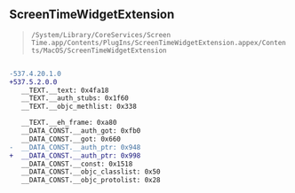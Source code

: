 ## ScreenTimeWidgetExtension

> `/System/Library/CoreServices/Screen Time.app/Contents/PlugIns/ScreenTimeWidgetExtension.appex/Contents/MacOS/ScreenTimeWidgetExtension`

```diff

-537.4.20.1.0
+537.5.2.0.0
   __TEXT.__text: 0x4fa18
   __TEXT.__auth_stubs: 0x1f60
   __TEXT.__objc_methlist: 0x338

   __TEXT.__eh_frame: 0xa80
   __DATA_CONST.__auth_got: 0xfb0
   __DATA_CONST.__got: 0x660
-  __DATA_CONST.__auth_ptr: 0x948
+  __DATA_CONST.__auth_ptr: 0x998
   __DATA_CONST.__const: 0x1518
   __DATA_CONST.__objc_classlist: 0x50
   __DATA_CONST.__objc_protolist: 0x28

```
